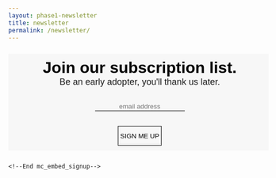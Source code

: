 ```yaml
---
layout: phase1-newsletter
title: newsletter
permalink: /newsletter/
---
```

<div class="newsletter_grid">
    <!-- Begin MailChimp Signup Form -->
    <link href="//cdn-images.mailchimp.com/embedcode/slim-10_7.css" rel="stylesheet" type="text/css">
    <style type="text/css">
    	#mc_embed_signup{ background: #f7f7f7 !important; clear:left; font:14px Helvetica,Arial,sans-serif; }
        #mc_embed_signup form {
            background: #f7f7f7 !important;
            padding: 10px 10px 10px 3%;
            margin: 25px auto;
            text-align: center;
        }
        #mc_embed_signup label {
            color: black;
            font-weight: 700;
            font-family: 'Montserrat',sans-serif;
            font-size: 32px;
            margin-bottom: 5px;
            padding-bottom: 5px;
        }
        .newsletter_description {
            font-family: 'Libre Baskerville', Helvetica, serif;
            font-size: 18px;
        }
        #mc_embed_signup input.email {
            margin: 30px auto;
            border-radius: 0;
            text-align: center;
        }
        #mc_embed_signup input {
            border: none;
            border-radius: 0px;
            border-bottom: 1px solid;
            background: #f7f7f7;
        }
        #mc_embed_signup input.button {
            margin: 0 auto;
            min-height: 40px;
        }
        #mc_embed_signup .button {
            background-color: transparent;
            border: 1px solid black;
            color: black;
            border-radius: 0;
            text-transform: uppercase;
            padding: 3px 4px;
        }
        #mc_embed_signup .button:hover {
            background-color: black;
            color: white;
        }
        @media screen and (min-width: 320px) {
            #mc_embed_signup form {
                width: 100%;
            }
        }
        @media screen and (min-width: 768px) {
            #mc_embed_signup form {
                width: 500px;
            }
        }
    	/* Add your own MailChimp form style overrides in your site stylesheet or in this style block.
    	   We recommend moving this block and the preceding CSS link to the HEAD of your HTML file. */
    </style>
    <div id="mc_embed_signup">
    <form action="https://svncrwns.us11.list-manage.com/subscribe/post?u=ab04d0cabec9aa1f49ca3e65e&amp;id=2fe748f030" method="post" id="mc-embedded-subscribe-form" name="mc-embedded-subscribe-form" class="validate" target="_blank" novalidate>
        <div id="mc_embed_signup_scroll">
    	<label for="mce-EMAIL">Join our subscription list.</label>
        <div class="newsletter_description">Be an early adopter, you'll thank us later.</div>
    	<input type="email" value="" name="EMAIL" class="email" id="mce-EMAIL" placeholder="email address" required>
        <!-- real people should not fill this in and expect good things - do not remove this or risk form bot signups-->
        <div style="position: absolute; left: -5000px;" aria-hidden="true"><input type="text" name="b_ab04d0cabec9aa1f49ca3e65e_2fe748f030" tabindex="-1" value=""></div>
        <div class="clear"><input type="submit" value="Sign me up" name="subscribe" id="mc-embedded-subscribe" class="button"></div>
        </div>
    </form>
    </div>

    <!--End mc_embed_signup-->

</div>

